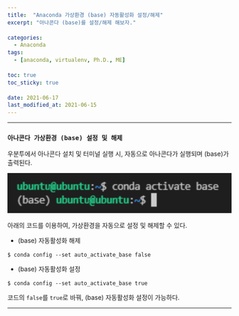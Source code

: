 ```yaml
---
title:  "Anaconda 가상환경 (base) 자동활성화 설정/해제"
excerpt: "아나콘다 (base)를 설정/해제 해보자."

categories:
  - Anaconda
tags:
  - [anaconda, virtualenv, Ph.D., ME]

toc: true
toc_sticky: true
 
date: 2021-06-17
last_modified_at: 2021-06-15
---
```


---

### __`아나콘다 가상환경 (base) 설정 및 해제`__

우분투에서 아나콘다 설치 및 터미널 실행 시, 자동으로 아나콘다가 실행되며 (base)가 출력된다. 

![activated (base)](/assets/images/2021-06-10-anaconda-base/base_activated.png)

아래의 코드를 이용하여, 가상환경을 자동으로 설정 및 해제할 수 있다.


- (base) 자동활성화 해제
```
$ conda config --set auto_activate_base false
```
- (base) 자동활성화 설정
```
$ conda config --set auto_activate_base true
```
코드의 ```false```를 ```true```로 바꿔, (base) 자동활성화 설정이 가능하다.

---
